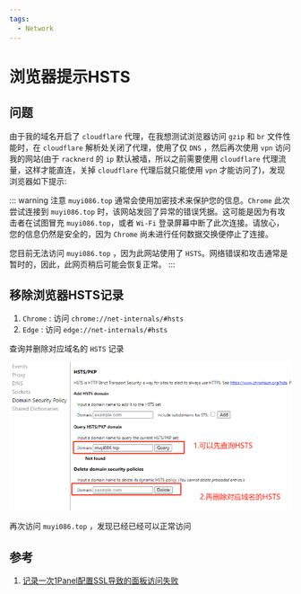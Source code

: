 ```yaml
---
tags:
  - Network
---
```

# 浏览器提示HSTS

## 问题
由于我的域名开启了 `cloudflare` 代理，在我想测试浏览器访问 `gzip` 和 `br` 文件性能时，在 `cloudflare` 解析处关闭了代理，使用了仅 `DNS` ，然后再次使用 `vpn` 访问我的网站(由于 `racknerd` 的 `ip` 默认被墙，所以之前需要使用 `cloudflare` 代理流量，这样才能直连，关掉 `cloudflare` 代理后就只能使用 `vpn` 才能访问了)，发现浏览器如下提示:

::: warning 注意
`muyi086.top` 通常会使用加密技术来保护您的信息。`Chrome` 此次尝试连接到 `muyi086.top` 时，该网站发回了异常的错误凭据。这可能是因为有攻击者在试图冒充 `muyi086.top`，或者 `Wi-Fi` 登录屏幕中断了此次连接。请放心，您的信息仍然是安全的，因为 `Chrome` 尚未进行任何数据交换便停止了连接。

您目前无法访问 `muyi086.top` ，因为此网站使用了 `HSTS`。网络错误和攻击通常是暂时的，因此，此网页稍后可能会恢复正常。
:::

## 移除浏览器HSTS记录
1. `Chrome` : 访问 `chrome://net-internals/#hsts`
1. `Edge` : 访问 `edge://net-internals/#hsts`

查询并删除对应域名的 `HSTS` 记录

![HSTS](/Images/Network/浏览器提示HSTS/HSTS.png 'HSTS')

再次访问 `muyi086.top` ，发现已经已经可以正常访问


## 参考
1. [记录一次1Panel配置SSL导致的面板访问失败](https://blog.csdn.net/qq_25851273/article/details/135683207)